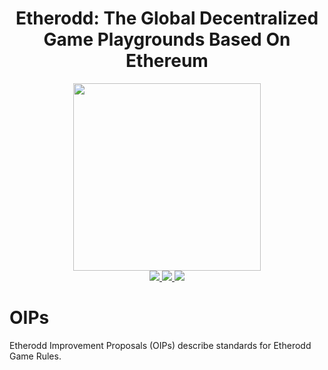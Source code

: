 <h1 align="center">Etherodd: The Global Decentralized Game Playgrounds Based On Ethereum</h1>

<p align="center">
  <img src="https://cdn.rawgit.com/etherodd/logo/master/logo.png" width="300"/>
  <br />
  <a href="https://img.shields.io/badge/branch-master-brightgreen.svg?style=flat-square">
    <img src="https://img.shields.io/badge/branch-master-brightgreen.svg?style=flat-square" />
  </a>
  <a href="https://travis-ci.org/etherodd">
    <img src="https://api.travis-ci.org/etherodd/oips.svg" />
  </a>
  <a href="https://img.shields.io/badge/license-MIT-blue.svg">
    <img src="https://img.shields.io/badge/license-MIT-blue.svg" />
  </a>
</p>

# OIPs
Etherodd Improvement Proposals (OIPs) describe standards for Etherodd Game Rules.
